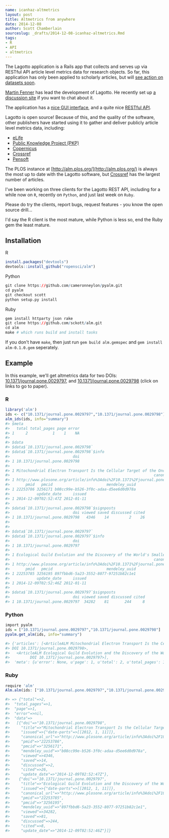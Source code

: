 ```yaml
---
name: icanhaz-altmetrics
layout: post
title: Altmetrics from anywhere
date: 2014-12-08
author: Scott Chamberlain
sourceslug: _drafts/2014-12-08-icanhaz-altmetrics.Rmd
tags:
- R
- API
- altmetrics
---
```




The Lagotto application is a Rails app that collects and serves up via RESTful API article level metrics data for research objects. So far, this application has only been applied to scholarly articles, but will [see action on datasets soon](http://articlemetrics.github.io/MDC/). 

[Martin Fenner](http://blog.martinfenner.org/) has lead the development of Lagotto. He recently set up [a discussion site](http://discuss.lagotto.io/) if you want to chat about it.

The application has a [nice GUI interface](http://alm.plos.org/), and a quite nice [RESTful API](http://alm.plos.org/docs/api). 

Lagotto is open source! Because of this, and the quality of the software, other publishers have started using it to gather and deliver publicly article level metrics data, including:

* [eLife](http://lagotto.svr.elifesciences.org/)
* [Public Knowledge Project (PKP)](http://pkp-alm.lib.sfu.ca/)
* [Copernicus](http://metricus.copernicus.org/)
* [Crossref](http://det.labs.crossref.org/)
* [Pensoft](http://alm.pensoft.net:81/)

The PLOS instance at [http://alm.plos.org/](http://alm.plos.org/) is always the most up to date with the Lagotto software, but [Crossref](http://det.labs.crossref.org/) has the largest number of articles. 

I've been working on three clients for the Lagotto REST API, including for a while now on `R`, recently on `Python`, and just last week on `Ruby`. 

Please do try the clients, report bugs, request features - you know the open source drill...

I'd say the R client is the most mature, while Python is less so, end the Ruby gem the least mature. 

## Installation

R


```r
install.packages("devtools")
devtools::install_github("ropensci/alm")
```

Python


```r
git clone https://github.com/cameronneylon/pyalm.git
cd pyalm
git checkout scott
python setup.py install
```

Ruby


```r
gem install httparty json rake
git clone https://github.com/sckott/alm.git
cd alm
make # which runs build and install tasks
```

If you don't have `make`, then just run `gem build alm.gemspec` and 	`gem install alm-0.1.0.gem` seperately.

## Example

In this example, we'll get altmetrics data for two DOIs: [10.1371/journal.pone.0029797](http://www.plosone.org/article/info%3Adoi%2F10.1371%2Fjournal.pone.0029797), and [10.1371/journal.pone.0029798](http://www.plosone.org/article/info%3Adoi%2F10.1371%2Fjournal.pone.0029798) (click on links to go to paper).

### R


```r
library('alm')
ids <- c("10.1371/journal.pone.0029797","10.1371/journal.pone.0029798")
alm_ids(ids, info="summary")
#> $meta
#>   total total_pages page error
#> 1     2           1    1    NA
#> 
#> $data
#> $data$`10.1371/journal.pone.0029798`
#> $data$`10.1371/journal.pone.0029798`$info
#>                            doi
#> 1 10.1371/journal.pone.0029798
#>                                                                                     title
#> 1 Mitochondrial Electron Transport Is the Cellular Target of the Oncology Drug Elesclomol
#>                                                                canonical_url
#> 1 http://www.plosone.org/article/info%3Adoi%2F10.1371%2Fjournal.pone.0029798
#>       pmid   pmcid                        mendeley_uuid
#> 1 22253786 3256171 b08cc99e-b526-3f0c-adaa-d5ee6d0d978a
#>            update_date     issued
#> 1 2014-12-09T02:52:47Z 2012-01-11
#> 
#> $data$`10.1371/journal.pone.0029798`$signposts
#>                            doi viewed saved discussed cited
#> 1 10.1371/journal.pone.0029798   4346    14         2    26
#> 
#> 
#> $data$`10.1371/journal.pone.0029797`
#> $data$`10.1371/journal.pone.0029797`$info
#>                            doi
#> 1 10.1371/journal.pone.0029797
#>                                                                             title
#> 1 Ecological Guild Evolution and the Discovery of the World's Smallest Vertebrate
#>                                                                canonical_url
#> 1 http://www.plosone.org/article/info%3Adoi%2F10.1371%2Fjournal.pone.0029797
#>       pmid   pmcid                        mendeley_uuid
#> 1 22253785 3256195 897fbbd6-5a23-3552-8077-97251b82c1e1
#>            update_date     issued
#> 1 2014-12-09T02:52:46Z 2012-01-11
#> 
#> $data$`10.1371/journal.pone.0029797`$signposts
#>                            doi viewed saved discussed cited
#> 1 10.1371/journal.pone.0029797  34282    81       244     8
```

### Python


```r
import pyalm
ids = ["10.1371/journal.pone.0029797","10.1371/journal.pone.0029798"]
pyalm.get_alm(ids, info="summary")

#> {'articles': [<ArticleALM Mitochondrial Electron Transport Is the Cellular Target of the Oncology Drug Elesclomol,
#> DOI 10.1371/journal.pone.0029798>,
#>   <ArticleALM Ecological Guild Evolution and the Discovery of the World's Smallest Vertebrate,
#>         DOI 10.1371/journal.pone.0029797>],
#>  'meta': {u'error': None, u'page': 1, u'total': 2, u'total_pages': 1}}
```

### Ruby


```r
require 'alm'
Alm.alm(ids: ["10.1371/journal.pone.0029797","10.1371/journal.pone.0029798"], key: ENV['PLOS_API_KEY'])

#> => {"total"=>2,
#>  "total_pages"=>1,
#>  "page"=>1,
#>  "error"=>nil,
#>  "data"=>
#>   [{"doi"=>"10.1371/journal.pone.0029798",
#>     "title"=>"Mitochondrial Electron Transport Is the Cellular Target of the Oncology Drug Elesclomol",
#>     "issued"=>{"date-parts"=>[[2012, 1, 11]]},
#>     "canonical_url"=>"http://www.plosone.org/article/info%3Adoi%2F10.1371%2Fjournal.pone.0029798",
#>     "pmid"=>"22253786",
#>     "pmcid"=>"3256171",
#>     "mendeley_uuid"=>"b08cc99e-b526-3f0c-adaa-d5ee6d0d978a",
#>     "viewed"=>4346,
#>     "saved"=>14,
#>     "discussed"=>2,
#>     "cited"=>26,
#>     "update_date"=>"2014-12-09T02:52:47Z"},
#>    {"doi"=>"10.1371/journal.pone.0029797",
#>     "title"=>"Ecological Guild Evolution and the Discovery of the World's Smallest Vertebrate",
#>     "issued"=>{"date-parts"=>[[2012, 1, 11]]},
#>     "canonical_url"=>"http://www.plosone.org/article/info%3Adoi%2F10.1371%2Fjournal.pone.0029797",
#>     "pmid"=>"22253785",
#>     "pmcid"=>"3256195",
#>     "mendeley_uuid"=>"897fbbd6-5a23-3552-8077-97251b82c1e1",
#>     "viewed"=>34282,
#>     "saved"=>81,
#>     "discussed"=>244,
#>     "cited"=>8,
#>     "update_date"=>"2014-12-09T02:52:46Z"}]}
```
